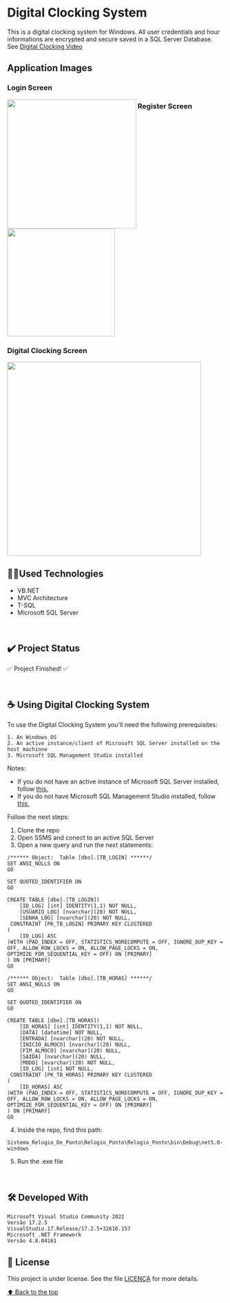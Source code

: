 # Digital Clocking System
This is a digital clocking system for Windows. All user credentials and hour informations are encrypted and secure saved in a SQL Server Database.
See [Digital Clocking Video](https://www.linkedin.com/posts/luiskokumai_github-sql-activity-6947290828704727040-RmVL?utm_source=linkedin_share&utm_medium=member_desktop_web)

## Application Images

### Login Screen
<img align="left" height="300px" src="https://user-images.githubusercontent.com/85628972/176007234-37ffa91d-a239-476f-aba6-e9113f835c88.png">


### Register Screen
<img align="center" height="250px" src="https://user-images.githubusercontent.com/85628972/176007507-a32e5e52-bfb2-4de7-bcba-e45ee7f4c2bd.png">

### Digital Clocking Screen

<img height="450px" src="https://user-images.githubusercontent.com/85628972/176007579-cb6b31f7-380d-475d-9b8b-29e523ecebcb.png">

</br>

## 👨‍💻Used Technologies

- VB.NET
- MVC Architecture
- T-SQL
- Microsoft SQL Server

</br>

## :heavy_check_mark: Project Status
:white_check_mark: Project Finished! :white_check_mark:

</br>

## ☕ Using Digital Clocking System
To use the Digital Clocking System you'll need the following prerequisites:
```
1. An Windows OS
2. An active instance/client of Microsoft SQL Server installed on the host machinne
3. Microsoft SQL Management Studio installed
```

Notes: 
* If you do not have an active instance of Microsoft SQL Server installed, follow [this.](https://docs.microsoft.com/pt-br/sql/database-engine/install-windows/install-sql-server?view=sql-server-ver16)
* If you do not have Microsoft SQL Management Studio installed, follow [this.](https://docs.microsoft.com/pt-br/sql/ssms/download-sql-server-management-studio-ssms?view=sql-server-ver16)

Follow the next steps:
1. Clone the repo
2. Open SSMS and conect to an active SQL Server
3. Open a new query and run the next statements:
```
/****** Object:  Table [dbo].[TB_LOGIN] ******/
SET ANSI_NULLS ON
GO

SET QUOTED_IDENTIFIER ON
GO

CREATE TABLE [dbo].[TB_LOGIN](
	[ID_LOG] [int] IDENTITY(1,1) NOT NULL,
	[USUARIO_LOG] [nvarchar](20) NOT NULL,
	[SENHA_LOG] [nvarchar](20) NOT NULL,
 CONSTRAINT [PK_TB_LOGIN] PRIMARY KEY CLUSTERED 
(
	[ID_LOG] ASC
)WITH (PAD_INDEX = OFF, STATISTICS_NORECOMPUTE = OFF, IGNORE_DUP_KEY = OFF, ALLOW_ROW_LOCKS = ON, ALLOW_PAGE_LOCKS = ON, OPTIMIZE_FOR_SEQUENTIAL_KEY = OFF) ON [PRIMARY]
) ON [PRIMARY]
GO
```
```
/****** Object:  Table [dbo].[TB_HORAS] ******/
SET ANSI_NULLS ON
GO

SET QUOTED_IDENTIFIER ON
GO

CREATE TABLE [dbo].[TB_HORAS](
	[ID_HORAS] [int] IDENTITY(1,1) NOT NULL,
	[DATA] [datetime] NOT NULL,
	[ENTRADA] [nvarchar](20) NOT NULL,
	[INICIO_ALMOCO] [nvarchar](20) NULL,
	[FIM_ALMOCO] [nvarchar](20) NULL,
	[SAIDA] [nvarchar](20) NULL,
	[MODO] [nvarchar](20) NOT NULL,
	[ID_LOG] [int] NOT NULL,
 CONSTRAINT [PK_TB_HORAS] PRIMARY KEY CLUSTERED 
(
	[ID_HORAS] ASC
)WITH (PAD_INDEX = OFF, STATISTICS_NORECOMPUTE = OFF, IGNORE_DUP_KEY = OFF, ALLOW_ROW_LOCKS = ON, ALLOW_PAGE_LOCKS = ON, OPTIMIZE_FOR_SEQUENTIAL_KEY = OFF) ON [PRIMARY]
) ON [PRIMARY]
GO
```
4. Inside the repo, find this path:
```
Sistema_Relogio_De_Ponto\Relogio_Ponto\Relogio_Ponto\bin\Debug\net5.0-windows
```
5. Run the .exe file
</br>

## 🛠️ Developed With
```
Microsoft Visual Studio Community 2022
Versão 17.2.5
VisualStudio.17.Release/17.2.5+32616.157
Microsoft .NET Framework
Versão 4.8.04161
```

## 📝 License
This project is under license. See the file [LICENÇA](LICENSE) for more details.

[⬆ Back to the top](https://github.com/KokumaiLuis/Sistema_Relogio_De_Ponto)<br>

